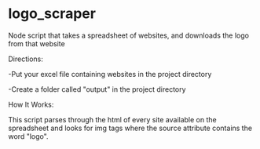 # logo_scraper
Node script that takes a spreadsheet of websites, and downloads the logo from that website


Directions:
 
-Put your excel file containing websites in the project directory

-Create a folder called "output" in the project directory


How It Works:
 
This script parses through the html of every site available on the spreadsheet and looks for img tags where the source attribute contains the word "logo".
